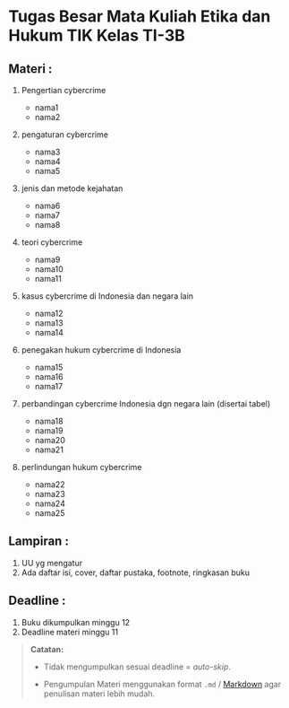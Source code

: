 # Tugas Besar Mata Kuliah Etika dan Hukum TIK Kelas TI-3B
## Materi :
1. Pengertian cybercrime
   - nama1
   - nama2

2. pengaturan cybercrime
   - nama3
   - nama4
   - nama5

3. jenis dan metode kejahatan
   - nama6
   - nama7
   - nama8

4. teori cybercrime
   - nama9
   - nama10
   - nama11

5. kasus cybercrime di Indonesia dan negara lain
   - nama12
   - nama13
   - nama14

6. penegakan hukum cybercrime di Indonesia
   - nama15
   - nama16
   - nama17

7. perbandingan cybercrime Indonesia dgn negara lain (disertai tabel)
   - nama18
   - nama19
   - nama20
   - nama21

8. perlindungan hukum cybercrime
   - nama22
   - nama23
   - nama24
   - nama25

## Lampiran :
1. UU yg mengatur
2. Ada daftar isi, cover, daftar pustaka, footnote, ringkasan buku

## Deadline :
1. Buku dikumpulkan minggu 12
2. Deadline materi minggu 11

>**Catatan:**  
>- Tidak mengumpulkan sesuai deadline = *auto-skip*.  
>
>- Pengumpulan Materi menggunakan format `.md` / [Markdown](https://github.com/adam-p/markdown-here/wiki/Markdown-Cheatsheet) agar penulisan materi lebih mudah.
